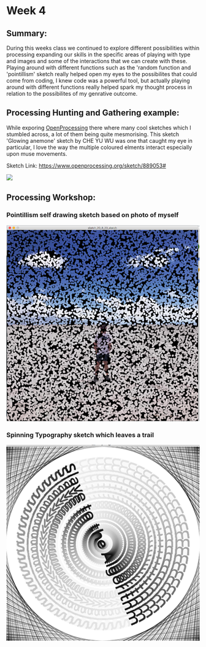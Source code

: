 # Week 4 

## Summary:
During this weeks class we continued to explore different possibilities within processing expanding our skills in the specific areas of playing with type and images and some of the interactions that we can create with these. Playing around with different functions such as the 'random function and 'pointillism' sketch really helped open my eyes to the possibilites that could come from coding, I knew code was a powerful tool, but actually playing around with different functions really helped spark my thought process in relation to the possibilites of my genrative outcome. 

## Processing Hunting and Gathering example:
While exporing [OpenProcessing](https://www.openprocessing.org/ "OpenProcessing") there where many cool sketches which I stumbled across, a lot of them being quite mesmorising. This sketch 'Glowing anemone' sketch by CHE YU WU was one that caught my eye in particular, I love the way the multiple coloured elments interact especially upon muse movements. 


Sketch Link: https://www.openprocessing.org/sketch/889053#

![](Glowing.gif)


## Processing Workshop:

### Pointillism self drawing sketch based on photo of myself
![](Week4_2.png)

### Spinning Typography sketch which leaves a trail
![](Week4_1.png)

